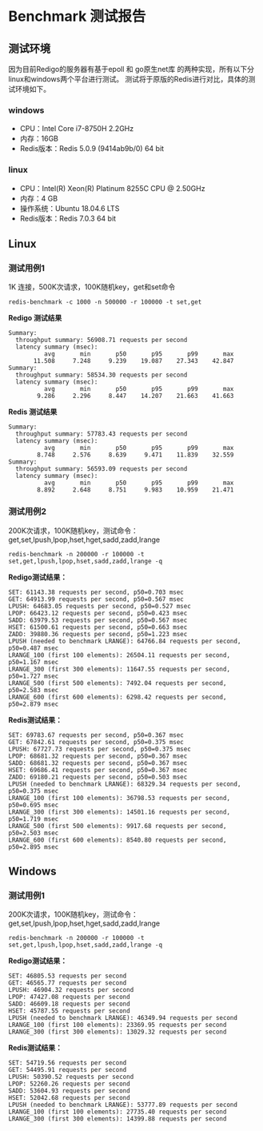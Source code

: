 # Benchmark 测试报告

## 测试环境

因为目前Redigo的服务器有基于epoll 和 go原生net库 的两种实现，所有以下分linux和windows两个平台进行测试。 测试将于原版的Redis进行对比，具体的测试环境如下。

### windows

- CPU：Intel Core i7-8750H 2.2GHz
- 内存：16GB
- Redis版本：Redis 5.0.9 (9414ab9b/0) 64 bit

### linux

- CPU：Intel(R) Xeon(R) Platinum 8255C CPU @ 2.50GHz
- 内存：4 GB
- 操作系统：Ubuntu 18.04.6 LTS
- Redis版本：Redis 7.0.3 64 bit

## Linux

### 测试用例1

1K 连接，500K次请求，100K随机key，get和set命令

```
redis-benchmark -c 1000 -n 500000 -r 100000 -t set,get
```

**Redigo 测试结果**

```
Summary:
  throughput summary: 56908.71 requests per second
  latency summary (msec):
          avg       min       p50       p95       p99       max
       11.508     7.248     9.239    19.087    27.343    42.847
Summary:
  throughput summary: 58534.30 requests per second
  latency summary (msec):
          avg       min       p50       p95       p99       max
        9.286     2.296     8.447    14.207    21.663    41.663
```

**Redis 测试结果**

```
Summary:
  throughput summary: 57783.43 requests per second
  latency summary (msec):
          avg       min       p50       p95       p99       max
        8.748     2.576     8.639     9.471    11.839    32.559
Summary:
  throughput summary: 56593.09 requests per second
  latency summary (msec):
          avg       min       p50       p95       p99       max
        8.892     2.648     8.751     9.983    10.959    21.471

```

### 测试用例2

200K次请求，100K随机key，测试命令：get,set,lpush,lpop,hset,hget,sadd,zadd,lrange

```
redis-benchmark -n 200000 -r 100000 -t set,get,lpush,lpop,hset,sadd,zadd,lrange -q
```

**Redigo测试结果：**

```
SET: 61143.38 requests per second, p50=0.703 msec                   
GET: 64913.99 requests per second, p50=0.567 msec                   
LPUSH: 64683.05 requests per second, p50=0.527 msec                   
LPOP: 66423.12 requests per second, p50=0.423 msec                   
SADD: 63979.53 requests per second, p50=0.567 msec                   
HSET: 61500.61 requests per second, p50=0.663 msec                   
ZADD: 39880.36 requests per second, p50=1.223 msec                   
LPUSH (needed to benchmark LRANGE): 64766.84 requests per second, p50=0.487 msec                   
LRANGE_100 (first 100 elements): 26504.11 requests per second, p50=1.167 msec                   
LRANGE_300 (first 300 elements): 11647.55 requests per second, p50=1.727 msec                   
LRANGE_500 (first 500 elements): 7492.04 requests per second, p50=2.583 msec                  
LRANGE_600 (first 600 elements): 6298.42 requests per second, p50=2.879 msec 
```

**Redis测试结果：**

```
SET: 69783.67 requests per second, p50=0.367 msec                   
GET: 67842.61 requests per second, p50=0.375 msec                   
LPUSH: 67727.73 requests per second, p50=0.375 msec                   
LPOP: 68681.32 requests per second, p50=0.367 msec                   
SADD: 68681.32 requests per second, p50=0.367 msec                   
HSET: 69686.41 requests per second, p50=0.367 msec                   
ZADD: 69180.21 requests per second, p50=0.503 msec                   
LPUSH (needed to benchmark LRANGE): 68329.34 requests per second, p50=0.375 msec                   
LRANGE_100 (first 100 elements): 36798.53 requests per second, p50=0.695 msec                   
LRANGE_300 (first 300 elements): 14501.16 requests per second, p50=1.719 msec                   
LRANGE_500 (first 500 elements): 9917.68 requests per second, p50=2.503 msec                   
LRANGE_600 (first 600 elements): 8540.80 requests per second, p50=2.895 msec
```



## Windows

### 测试用例1

200K次请求，100K随机key，测试命令：get,set,lpush,lpop,hset,hget,sadd,zadd,lrange

```
redis-benchmark -n 200000 -r 100000 -t set,get,lpush,lpop,hset,sadd,zadd,lrange -q
```

**Redigo测试结果：**

```
SET: 46805.53 requests per second
GET: 46565.77 requests per second
LPUSH: 46904.32 requests per second
LPOP: 47427.08 requests per second
SADD: 46609.18 requests per second
HSET: 45787.55 requests per second
LPUSH (needed to benchmark LRANGE): 46349.94 requests per second
LRANGE_100 (first 100 elements): 23369.95 requests per second
LRANGE_300 (first 300 elements): 13029.32 requests per second
```

**Redis测试结果：**

```
SET: 54719.56 requests per second
GET: 54495.91 requests per second
LPUSH: 50390.52 requests per second
LPOP: 52260.26 requests per second
SADD: 53604.93 requests per second
HSET: 52042.68 requests per second
LPUSH (needed to benchmark LRANGE): 53777.89 requests per second
LRANGE_100 (first 100 elements): 27735.40 requests per second
LRANGE_300 (first 300 elements): 14399.88 requests per second
```

### 
